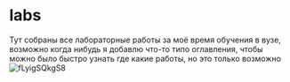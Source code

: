 # labs
Тут собраны все лабораторные работы за моё время обучения в вузе, возможно когда нибудь я добавлю что-то типо оглавления, чтобы можно было быстро узнать где какие работы, но это только возможно
![fLyigSQkgS8](https://user-images.githubusercontent.com/73267238/123959482-6c6a4800-d9d8-11eb-9d03-0c0a90e14ffb.jpg)
